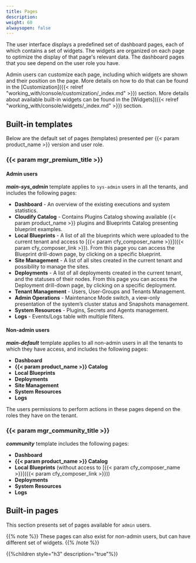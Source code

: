 ```yaml
---
title: Pages
description:
weight: 60
alwaysopen: false
---
```


The user interface displays a predefined set of dashboard pages, each of which contains a set of widgets. The widgets are organized on each page to optimize the display of that page's relevant data. The dashboard pages that you see depend on the user role you have.

Admin users can customize each page, including which widgets are shown and their position on the page. More details on how to do that can be found in the [Customization]({{< relref "working_with/console/customization/_index.md" >}}) section. More details about available built-in widgets can be found in the [Widgets]({{< relref "working_with/console/widgets/_index.md" >}}) section.


## Built-in templates

Below are the default set of pages (templates) presented per {{< param product_name >}} version and user role.


### {{< param mgr_premium_title >}}

#### Admin users

***main-sys_admin*** template applies to `sys-admin` users in all the tenants, and includes the following pages:

* **Dashboard** - An overview of the existing executions and system statistics.
* **Cloudify Catalog** - Contains Plugins Catalog showing available {{< param product_name >}} plugins and Blueprints Catalog presenting blueprint examples.
* **Local Blueprints** - A list of all the blueprints which were uploaded to the current tenant and access to [{{< param cfy_composer_name >}}]({{< param cfy_composer_link >}}). From this page you can access the Blueprint drill-down page, by clicking on a specific blueprint.
* **Site Management** - A list of all sites created in the current tenant and possibility to manage the sites.
* **Deployments** - A list of all deployments created in the current tenant, and the statuses of their nodes. From this page you can access the Deployment drill-down page, by clicking on a specific deployment.
* **Tenant Management** - Users, User-Groups and Tenants Management.
* **Admin Operations** - Maintenance Mode switch, a view-only presentation of the system’s cluster status and Snapshots management.
* **System Resources** - Plugins, Secrets and Agents management.
* **Logs** - Events/Logs table with multiple filters.


#### Non-admin users

***main-default*** template applies to all non-admin users in all the tenants to which they have access, and includes the following pages:

* **Dashboard**
* **{{< param product_name >}} Catalog**
* **Local Blueprints**
* **Deployments**
* **Site Management**
* **System Resources**
* **Logs**

The users permissions to perform actions in these pages depend on the roles they have on the tenant.


### {{< param mgr_community_title >}}

***community*** template includes the following pages:

* **Dashboard**
* **{{< param product_name >}} Catalog**
* **Local Blueprints** (without access to [{{< param cfy_composer_name >}}]({{< param cfy_composer_link >}}))   
* **Deployments**
* **System Resources**
* **Logs**


## Built-in pages

This section presents set of pages available for `admin` users.

{{% note %}}
These pages can also exist for non-admin users, but can have different set of widgets.
{{% /note %}}

{{%children style="h3" description="true"%}}
